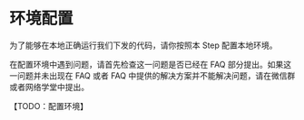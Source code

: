 # 环境配置

为了能够在本地正确运行我们下发的代码，请你按照本 Step 配置本地环境。

在配置环境中遇到问题，请首先检查这一问题是否已经在 FAQ 部分提出。如果这一问题并未出现在 FAQ 或者 FAQ 中提供的解决方案并不能解决问题，请在微信群或者网络学堂中提出。

【TODO：配置环境】